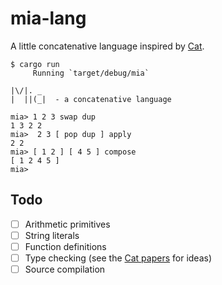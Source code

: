 # mia-lang

A little concatenative language inspired by [Cat](https://web.archive.org/web/20150205160323/http://www.cat-language.com/).

```
$ cargo run
     Running `target/debug/mia`

|\/|. _
|  ||(_|  - a concatenative language

mia> 1 2 3 swap dup
1 3 2 2
mia>  2 3 [ pop dup ] apply
2 2
mia> [ 1 2 ] [ 4 5 ] compose
[ 1 2 4 5 ]
mia>
```

## Todo

- [ ] Arithmetic primitives
- [ ] String literals
- [ ] Function definitions
- [ ] Type checking (see the [Cat papers](https://web.archive.org/web/20150205063918/http://cat-language.com/paper.html) for ideas)
- [ ] Source compilation
